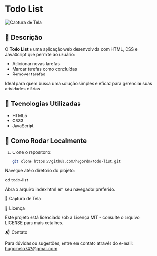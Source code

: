 # Todo List

![Captura de Tela](https://via.placeholder.com/600x400.png)

## 📌 Descrição

O **Todo List** é uma aplicação web desenvolvida com HTML, CSS e JavaScript que permite ao usuário:

- Adicionar novas tarefas
- Marcar tarefas como concluídas
- Remover tarefas

Ideal para quem busca uma solução simples e eficaz para gerenciar suas atividades diárias.

## 🚀 Tecnologias Utilizadas

- HTML5
- CSS3
- JavaScript

## 🔧 Como Rodar Localmente

1. Clone o repositório:

   ```bash
   git clone https://github.com/hugordm/todo-list.git
Navegue até o diretório do projeto:

cd todo-list


Abra o arquivo index.html em seu navegador preferido.

📸 Captura de Tela

📄 Licença

Este projeto está licenciado sob a Licença MIT - consulte o arquivo LICENSE
 para mais detalhes.

📬 Contato

Para dúvidas ou sugestões, entre em contato através do e-mail: hugomelo742@gmail.com

